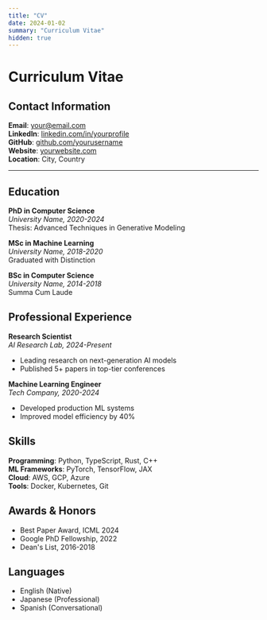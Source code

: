```yaml
---
title: "CV"
date: 2024-01-02
summary: "Curriculum Vitae"
hidden: true
---
```


# Curriculum Vitae

## Contact Information

**Email**: [your@email.com](mailto:your@email.com)  
**LinkedIn**: [linkedin.com/in/yourprofile](https://linkedin.com/in/yourprofile)  
**GitHub**: [github.com/yourusername](https://github.com/yourusername)  
**Website**: [yourwebsite.com](https://yourwebsite.com)  
**Location**: City, Country

---

## Education

**PhD in Computer Science**  
*University Name, 2020-2024*  
Thesis: Advanced Techniques in Generative Modeling

**MSc in Machine Learning**  
*University Name, 2018-2020*  
Graduated with Distinction

**BSc in Computer Science**  
*University Name, 2014-2018*  
Summa Cum Laude

## Professional Experience

**Research Scientist**  
*AI Research Lab, 2024-Present*  
- Leading research on next-generation AI models
- Published 5+ papers in top-tier conferences

**Machine Learning Engineer**  
*Tech Company, 2020-2024*  
- Developed production ML systems
- Improved model efficiency by 40%

## Skills

**Programming**: Python, TypeScript, Rust, C++  
**ML Frameworks**: PyTorch, TensorFlow, JAX  
**Cloud**: AWS, GCP, Azure  
**Tools**: Docker, Kubernetes, Git

## Awards & Honors

- Best Paper Award, ICML 2024
- Google PhD Fellowship, 2022
- Dean's List, 2016-2018

## Languages

- English (Native)
- Japanese (Professional)
- Spanish (Conversational)